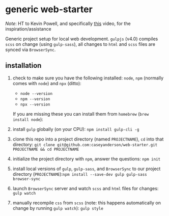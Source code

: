 # generic web-starter

*Note*: HT to Kevin Powell, and specifically [this](https://www.youtube.com/watch?v=QgMQeLymAdU) video, for the inspiration/assistance

Generic project setup for local web development. `gulpjs` (v4.0) compiles `scss` on change (using `gulp-sass`), all changes to `html` and `scss` files are synced via `BrowserSync`.


## installation

1. check to make sure you have the following installed: `node`, `npm` (normally comes with `node`) and `npx` (ditto):

    * `node --version`
    * `npm --version`
    * `npx --version`

    If you are missing these you can install them from `homebrew` (`brew install node`):

2. install `gulp` globally (on your CPU): `npm install gulp-cli -g`
3. clone this repo into a project directory (named `PROJECTNAME`), `cd` into that directory: `git clone git@github.com:caseyanderson/web-starter.git PROJECTNAME && cd PROJECTNAME`
4. initialize the project directory with `npm`, answer the questions: `npm init`
5. install local versions of `gulp`, `gulp-sass`, and `BrowserSync` to our project directory (`PROJECTNAME`):`npm install --save-dev gulp gulp-sass browser-sync`
6. launch `BrowserSync` server and watch `scss` and `html` files for changes: `gulp watch`
7. manually recompile `css` from `scss` (note: this happens automatically on change by running `gulp watch`): `gulp style`
